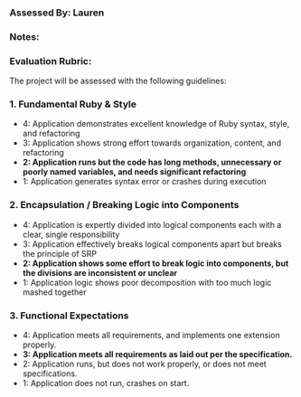 ### Assessed By: Lauren

### Notes:

### Evaluation Rubric:

The project will be assessed with the following guidelines:

### 1. Fundamental Ruby & Style

* 4:  Application demonstrates excellent knowledge of Ruby syntax, style, and refactoring
* 3:  Application shows strong effort towards organization, content, and refactoring
* **2:  Application runs but the code has long methods, unnecessary or poorly named variables, and needs significant refactoring**
* 1:  Application generates syntax error or crashes during execution

### 2. Encapsulation / Breaking Logic into Components

* 4: Application is expertly divided into logical components each with a clear, single responsibility
* 3: Application effectively breaks logical components apart but breaks the principle of SRP
* **2: Application shows some effort to break logic into components, but the divisions are inconsistent or unclear**
* 1: Application logic shows poor decomposition with too much logic mashed together

### 3. Functional Expectations

* 4: Application meets all requirements, and implements one extension properly.
* **3: Application meets all requirements as laid out per the specification.**
* 2: Application runs, but does not work properly, or does not meet specifications.
* 1: Application does not run, crashes on start.
